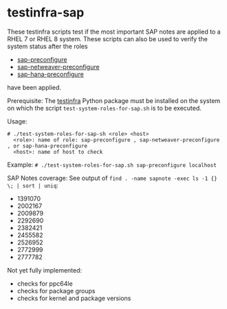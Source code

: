 # testinfra-sap
These testinfra scripts test if the most important SAP notes are applied to a RHEL 7 or RHEL 8 system. These scripts can also be used to verify the system status after the roles
- [sap-preconfigure](https://github.com/linux-system-roles/sap-preconfigure)
- [sap-netweaver-preconfigure](https://github.com/linux-system-roles/sap-netweaver-preconfigure)
- [sap-hana-preconfigure](https://github.com/linux-system-roles/sap-hana-preconfigure)

have been applied.

Prerequisite: 
The [testinfra](https://testinfra.readthedocs.io/en/latest/) Python package must be installed on the system 
on which the script `test-system-roles-for-sap.sh` is to be executed.

Usage: 
```
# ./test-system-roles-for-sap-sh <role> <host>
  <role>: name of role: sap-preconfigure , sap-netweaver-preconfigure , or sap-hana-preconfigure
  <host>: name of host to check
```

Example:
`# ./test-system-roles-for-sap.sh sap-preconfigure localhost`

SAP Notes coverage: See output of `find . -name sapnote -exec ls -1 {} \; | sort | uniq`:
- 1391070
- 2002167
- 2009879
- 2292690
- 2382421
- 2455582
- 2526952
- 2772999
- 2777782

Not yet fully implemented:
- checks for ppc64le
- checks for package groups
- checks for kernel and package versions
